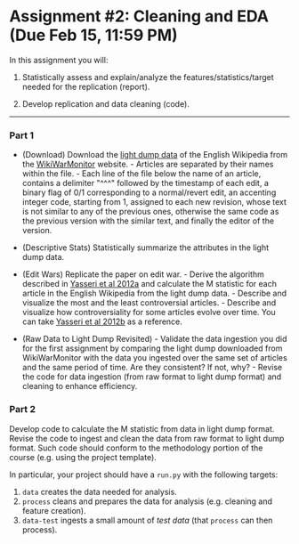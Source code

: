 Assignment #2: Cleaning and EDA (Due Feb 15, 11:59 PM)
===============================

In this assignment you will:

1.  Statistically assess and explain/analyze the features/statistics/target 
    needed for the replication (report).
    
2.  Develop replication and data cleaning (code).

* * * * *

### Part 1

* (Download) Download the 
    [light dump data](http://wwm.phy.bme.hu/LD/ld_en_wiki.zip) 
    of the English Wikipedia from the 
    [WikiWarMonitor](http://wwm.phy.bme.hu/light.html) website. 
      - Articles are separated by their names within the file. 
      - Each line of the file below the name of an article, contains a 
        delimiter "^^^" followed by the timestamp of each edit, a binary flag 
        of 0/1 corresponding to a normal/revert edit, an accenting integer 
        code, starting from 1, assigned to each new revision, whose text is 
        not similar to any of the previous ones, otherwise the same code as 
        the previous version with the similar text, and finally the editor of 
        the version.

* (Descriptive Stats) Statistically summarize the attributes in the light dump 
    data.

* (Edit Wars) Replicate the paper on edit war.
      - Derive the algorithm described in [Yasseri et al 2012a](https://arxiv.org/pdf/1107.3689.pdf) 
        and calculate the M statistic for each article in the English 
        Wikipedia from the light dump data.
      - Describe and visualize the most and the least controversial articles.
      - Describe and visualize how controversiality for some articles evolve 
        over time. You can take [Yasseri et al 2012b](https://journals.plos.org/plosone/article?id=10.1371/journal.pone.0038869) 
        as a reference.
        
* (Raw Data to Light Dump Revisited) 
      - Validate the data ingestion you did for the first assignment by 
        comparing the light dump downloaded from WikiWarMonitor with the data 
        you ingested over the same set of articles and the same period of 
        time. Are they consistent? If not, why?
      - Revise the code for data ingestion (from raw format to light dump 
        format) and cleaning to enhance efficiency.


### Part 2

Develop code to calculate the M statistic from data in light dump format. 
Revise the code to ingest and clean the data from raw format to light dump 
format. Such code should conform to the methodology portion of the course 
(e.g. using the project template).

In particular, your project should have a `run.py` with the following
targets:
1. `data` creates the data needed for analysis.
2. `process` cleans and prepares the data for analysis (e.g. cleaning
   and feature creation).
3. `data-test` ingests a small amount of *test data* (that `process`
   can then process).
